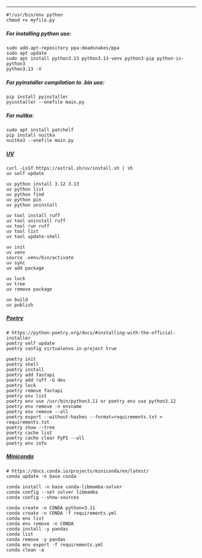 ____________________________________________________________________

```
#!/usr/bin/env python
chmod +x myfile.py
```
##### For installing python use:
```
sudo add-apt-repository ppa:deadsnakes/ppa
sudo apt update
sudo apt install python3.13 python3.13-venv python3-pip python-is-python3
python3.13 -V
```
##### For pyinstaller compilation to .bin use:
```
pip install pyinstaller
pyinstaller --onefile main.py
```
##### For nuitka:
```
sudo apt install patchelf
pip install nuitka
nuitka3 --onefile main.py
```
##### [UV](https://docs.astral.sh/uv/getting-started/features/)
```
curl -LsSf https://astral.sh/uv/install.sh | sh
uv self update

uv python install 3.12 3.13
uv python list
uv python find
uv python pin
uv python uninstall

uv tool install ruff
uv tool uninstall ruff
uv tool run ruff
uv tool list
uv tool update-shell

uv init
uv venv
source .venv/bin/activate
uv sync
uv add package

uv lock
uv tree
uv remove package

uv build
uv publish
```
##### [Poetry](https://python-poetry.org/docs/#installing-with-the-official-installer)
```
# https://python-poetry.org/docs/#installing-with-the-official-installer
poetry self update
poetry config virtualenvs.in-project true

poetry init
poetry shell
poetry install
poetry add fastapi
poetry add ruff -G dev
poetry lock
poetry remove fastapi
poetry env list
poetry env use /usr/bin/python3.11 or poetry env use python3.12
poetry env remove -n envname
poetry env remove --all
poetry export --without-hashes --format=requirements.txt > requirements.txt
poetry show --tree
poetry cache list
poetry cache clear PyPI --all
poetry env info
```
##### [Miniconda](https://docs.anaconda.com/miniconda/#quick-command-line-install)
```
# https://docs.conda.io/projects/miniconda/en/latest/
conda update -n base conda

conda install -n base conda-libmamba-solver
conda config --set solver libmamba
conda config --show-sources

conda create -n CONDA python=3.11
conda create -n CONDA -f requirements.yml
conda env list
conda env remove -n CONDA
conda install -y pandas
conda list
conda remove -y pandas
conda env export -f requirements.yml
conda clean -a
```
